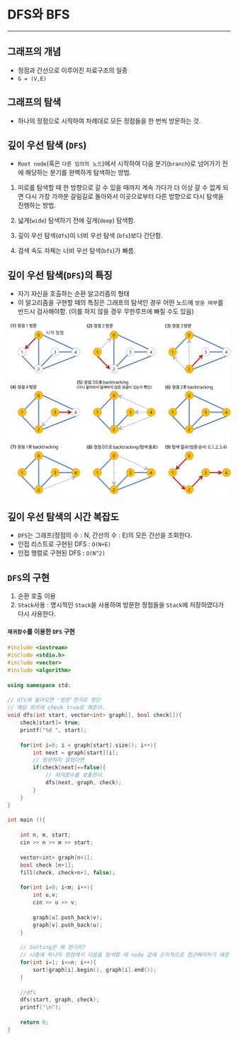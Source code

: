 # DFS와 BFS

---

## 그래프의 개념

- 정점과 간선으로 이루어진 자료구조의 일종
- `G = (V,E)`

## 그래프의 탐색

- 하나의 정점으로 시작하여 차례대로 모든 정점들을 한 번씩 방문하는 것.

## 깊이 우선 탐색 (`DFS`)

- `Root node`(혹은 `다른 임의의 노드`)에서 시작하여 다음 분기(`branch`)로 넘어가기 전에 해당하는 분기를 완벽하게 탐색하는 방법.

1. 미로를 탐색할 때 한 방향으로 갈 수 있을 때까지 계속 가다가 더 이상 갈 수 없게 되면 다시 가장 가까운 갈림길로 돌아와서 이곳으로부터 다른 방향으로 다시 탐색을 진행하는 방법.

2. 넓게(`wide`) 탐색하기 전에 깊게(`deep`) 탐색함.

3. 깊이 우선 탐색(`dfs`)이 너비 우선 탐색 (`bfs`)보다 간단함.
4. 검색 속도 자체는 너비 우선 탐색(`bfs`)가 빠름.

## 깊이 우선 탐색(`DFS`)의 특징

- 자기 자신을 호출하는 순환 알고리즘의 형태
- 이 알고리즘을 구현할 때의 특징은 그래프의 탐색인 경우 어떤 노드에 `방문 여부`를 반드시 검사해야함.
  (이를 하지 않을 경우 무한루프에 빠질 수도 있음)

![DFS_example](./dfs-example.png)

## 깊이 우선 탐색의 시간 복잡도

- `DFS`는 그래프(정점의 수 : N, 간선의 수 : E)의 모든 간선을 조회한다.
- 인접 리스트로 구현된 DFS : `O(N+E)`
- 인접 행렬로 구현된 DFS : `O(N^2)`

## `DFS`의 구현

1. 순환 호출 이용
2. `Stack`사용 : 명시적인 `Stack`을 사용하여 방문한 정점들을 `Stack`에 저장하였다가 다시 사용한다.

#### `재귀함수`를 이용한 `DFS` 구현

```C++
#include <iostream>
#include <stdio.h>
#include <vector>
#include <algorithm>

using namespace std;

// dfs에 들어오면 '방문'한거로 판단
// 해당 위치에 check true로 해준다.
void dfs(int start, vector<int> graph[], bool check[]){
	check[start]= true;
	printf("%d ", start);

	for(int i=0; i < graph[start].size(); i++){
		int next = graph[start][i];
		// 방문하지 않았다면
		if(check[next]==false){
			// 재귀함수를 호출한다.
			dfs(next, graph, check);
		}
	}
}

int main (){

	int n, m, start;
	cin >> n >> m >> start;

	vector<int> graph[n+1];
	bool check [n+1];
	fill(check, check+n+1, false);

	for(int i=0; i<m; i++){
		int u,v;
		cin >> u >> v;

		graph[u].push_back(v);
		graph[v].push_back(u);
	}

	// Sorting은 왜 한거지?
	// 나중에 하나의 정점에서 다음을 탐색할 때 node 값에 순차적으로 접근해야하기 때문
	for(int i=1; i<=n; i++){
		sort(graph[i].begin(), graph[i].end());
	}

	//dfs
	dfs(start, graph, check);
	printf("\n");

	return 0;
}
```
